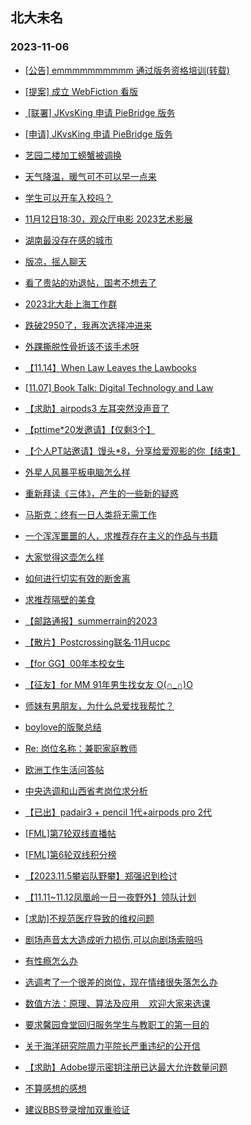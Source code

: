 ## 北大未名 
### 2023-11-06

+ [[公告] emmmmmmmmmm 通过版务资格培训(转载)](https://bbs.pku.edu.cn/v2/post-read.php?bid=740&threadid=18675437)

+ [[提案] 成立 WebFiction 看版](https://bbs.pku.edu.cn/v2/post-read.php?bid=665&threadid=18652588)

+ [ [联署] JKvsKing 申请 PieBridge 版务](https://bbs.pku.edu.cn/v2/post-read.php?bid=751&threadid=18675387)

+ [[申请] JKvsKing 申请 PieBridge 版务](https://bbs.pku.edu.cn/v2/post-read.php?bid=751&threadid=18667154)

+ [艺园二楼加工螃蟹被调换](https://bbs.pku.edu.cn/v2/post-read.php?bid=1431&threadid=18675209)

+ [天气降温，暖气可不可以早一点来](https://bbs.pku.edu.cn/v2/post-read.php?bid=1431&threadid=18675425)

+ [学生可以开车入校吗？](https://bbs.pku.edu.cn/v2/post-read.php?bid=1107&threadid=18672438)

+ [11月12日18:30，观众厅电影 2023艺术影展](https://bbs.pku.edu.cn/v2/post-read.php?bid=222&threadid=18675550)

+ [湖南最没存在感的城市](https://bbs.pku.edu.cn/v2/post-read.php?bid=474&threadid=18675224)

+ [版凉，摇人聊天](https://bbs.pku.edu.cn/v2/post-read.php?bid=474&threadid=18576748)

+ [看了贵站的劝退帖，国考不想去了](https://bbs.pku.edu.cn/v2/post-read.php?bid=475&threadid=18674363)

+ [2023北大赴上海工作群](https://bbs.pku.edu.cn/v2/post-read.php?bid=472&threadid=18550698)

+ [跌破2950了，我再次选择冲进来](https://bbs.pku.edu.cn/v2/post-read.php?bid=249&threadid=18668674)

+ [外踝撕脱性骨折该不该手术呀](https://bbs.pku.edu.cn/v2/post-read.php?bid=244&threadid=18672619)

+ [【11.14】When Law Leaves the Lawbooks](https://bbs.pku.edu.cn/v2/post-read.php?bid=342&threadid=18675447)

+ [[11.07] Book Talk: Digital Technology and Law](https://bbs.pku.edu.cn/v2/post-read.php?bid=342&threadid=18675440)

+ [【求助】airpods3 左耳突然没声音了](https://bbs.pku.edu.cn/v2/post-read.php?bid=488&threadid=18674442)

+ [【pttime*20发邀请】【仅剩3个】](https://bbs.pku.edu.cn/v2/post-read.php?bid=209&threadid=18667088)

+ [【个人PT站邀请】馒头*8，分享给爱观影的你【结束】](https://bbs.pku.edu.cn/v2/post-read.php?bid=209&threadid=18665165)

+ [外星人风暴平板电脑怎么样](https://bbs.pku.edu.cn/v2/post-read.php?bid=1361&threadid=18675208)

+ [重新拜读《三体》，产生的一些新的疑惑](https://bbs.pku.edu.cn/v2/post-read.php?bid=53&threadid=18675446)

+ [马斯克：终有一日人类将无需工作](https://bbs.pku.edu.cn/v2/post-read.php?bid=251&threadid=18674979)

+ [一个浑浑噩噩的人，求推荐存在主义的作品与书籍](https://bbs.pku.edu.cn/v2/post-read.php?bid=53&threadid=18609762)

+ [大家觉得这壶怎么样](https://bbs.pku.edu.cn/v2/post-read.php?bid=296&threadid=18675227)

+ [如何进行切实有效的断舍离](https://bbs.pku.edu.cn/v2/post-read.php?bid=354&threadid=18672097)

+ [求推荐隔壁的美食](https://bbs.pku.edu.cn/v2/post-read.php?bid=90&threadid=18671295)

+ [【邮路通报】summerrain的2023](https://bbs.pku.edu.cn/v2/post-read.php?bid=1367&threadid=18485296)

+ [【散片】Postcrossing联名·11月ucpc](https://bbs.pku.edu.cn/v2/post-read.php?bid=1367&threadid=18675384)

+ [【for GG】00年本校女生](https://bbs.pku.edu.cn/v2/post-read.php?bid=167&threadid=18675530)

+ [【征友】for MM 91年男生找女友 O(∩_∩)O](https://bbs.pku.edu.cn/v2/post-read.php?bid=167&threadid=18675409)

+ [师妹有男朋友，为什么总爱找我帮忙？](https://bbs.pku.edu.cn/v2/post-read.php?bid=103&threadid=18675541)

+ [boylove的版聚总结](https://bbs.pku.edu.cn/v2/post-read.php?bid=52&threadid=18675463)

+ [Re: 岗位名称：兼职家庭教师](https://bbs.pku.edu.cn/v2/post-read.php?bid=419&threadid=18675390)

+ [欧洲工作生活问答帖](https://bbs.pku.edu.cn/v2/post-read.php?bid=99&threadid=18674777)

+ [中央选调和山西省考岗位求分析](https://bbs.pku.edu.cn/v2/post-read.php?bid=99&threadid=18675319)

+ [【已出】padair3 + pencil 1代+airpods pro 2代](https://bbs.pku.edu.cn/v2/post-read.php?bid=71&threadid=18675433)

+ [[FML]第7轮双线直播帖](https://bbs.pku.edu.cn/v2/post-read.php?bid=519&threadid=18674721)

+ [[FML]第6轮双线积分榜](https://bbs.pku.edu.cn/v2/post-read.php?bid=519&threadid=18674229)

+ [【2023.11.5攀岩队野攀】郑强迟到检讨](https://bbs.pku.edu.cn/v2/post-read.php?bid=224&threadid=18675516)

+ [【11.11~11.12凤凰岭一日一夜野外】领队计划](https://bbs.pku.edu.cn/v2/post-read.php?bid=224&threadid=18675547)

+ [[求助]不规范医疗导致的维权问题](https://bbs.pku.edu.cn/v2/post-read.php?bid=301&threadid=18672195)

+ [剧场声音太大造成听力损伤,可以向剧场索赔吗](https://bbs.pku.edu.cn/v2/post-read.php?bid=301&threadid=18647495)

+ [有性瘾怎么办](https://bbs.pku.edu.cn/v2/post-read.php?bid=690&threadid=18675173)

+ [选调考了一个很差的岗位，现在情绪很失落怎么办](https://bbs.pku.edu.cn/v2/post-read.php?bid=690&threadid=18674785)

+ [数值方法：原理、算法及应用    欢迎大家来选课](https://bbs.pku.edu.cn/v2/post-read.php?bid=1408&threadid=18376256)

+ [要求馨园食堂回归服务学生与教职工的第一目的](https://bbs.pku.edu.cn/v2/post-read.php?bid=438&threadid=18675314)

+ [关于海洋研究院周力平院长严重违纪的公开信](https://bbs.pku.edu.cn/v2/post-read.php?bid=438&threadid=18106999)

+ [【求助】Adobe提示密钥注册已达最大允许数量问题](https://bbs.pku.edu.cn/v2/post-read.php?bid=668&threadid=18675172)

+ [不算感想的感想](https://bbs.pku.edu.cn/v2/post-read.php?bid=52&threadid=18675317)

+ [建议BBS登录增加双重验证](https://bbs.pku.edu.cn/v2/post-read.php?bid=1&threadid=18675607)

